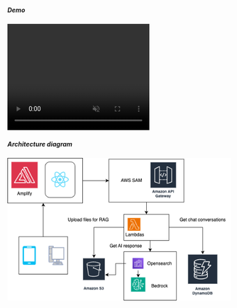 
##### Demo
<video src="https://drive.google.com/file/d/1HBxGM3O0dpbeq_3aCy5Ibvs5nexBeUaI/view?usp=sharing" width="320" height="240" controls loops="" muted="" autplay=""></video>

##### Architecture diagram
![sambot-diagram](assets/images/sambot.drawio.png)
